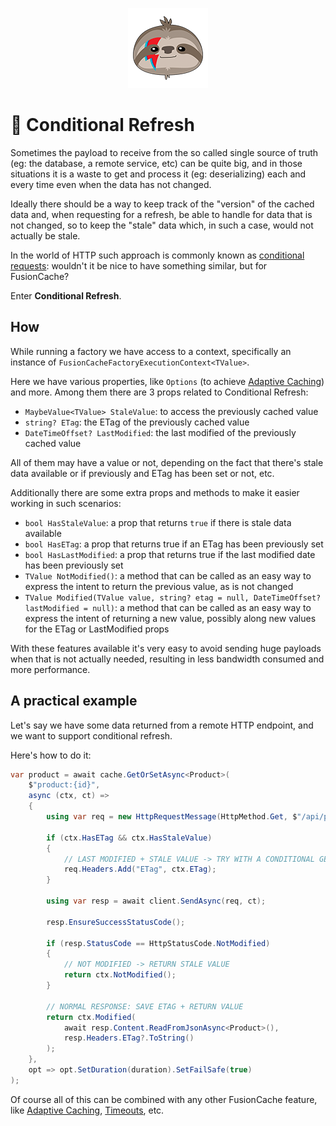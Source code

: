 <div align="center">

![FusionCache logo](logo-128x128.png)

</div>

# 🔂 Conditional Refresh

Sometimes the payload to receive from the so called single source of truth (eg: the database, a remote service, etc) can be quite big, and in those situations it is a waste to get and process it (eg: deserializing) each and every time even when the data has not changed.

Ideally there should be a way to keep track of the "version" of the cached data and, when requesting for a refresh, be able to handle for data that is not changed, so to keep the "stale" data which, in such a case, would not actually be stale.

In the world of HTTP such approach is commonly known as [conditional requests](https://developer.mozilla.org/en-US/docs/Web/HTTP/Conditional_requests): wouldn't it be nice to have something similar, but for FusionCache?

Enter **Conditional Refresh**.

## How

While running a factory we have access to a context, specifically an instance of `FusionCacheFactoryExecutionContext<TValue>`.

Here we have various properties, like `Options` (to achieve [Adaptive Caching](AdaptiveCaching.md)) and more. Among them there are 3 props related to Conditional Refresh:
- `MaybeValue<TValue> StaleValue`: to access the previously cached value
- `string? ETag`: the ETag of the previously cached value
- `DateTimeOffset? LastModified`: the last modified of the previously cached value

All of them may have a value or not, depending on the fact that there's stale data available or if previously and ETag has been set or not, etc.

Additionally there are some extra props and methods to make it easier working in such scenarios:
- `bool HasStaleValue`: a prop that returns `true` if there is stale data available
- `bool HasETag`: a prop that returns true if an ETag has been previously set
- `bool HasLastModified`: a prop that returns true if the last modified date has been previously set
- `TValue NotModified()`: a method that can be called as an easy way to express the intent to return the previous value, as is not changed
- `TValue Modified(TValue value, string? etag = null, DateTimeOffset? lastModified = null)`: a method that can be called as an easy way to express the intent of returning a new value, possibly along new values for the ETag or LastModified props

With these features available it's very easy to avoid sending huge payloads when that is not actually needed, resulting in less bandwidth consumed and more performance.

## A practical example

Let's say we have some data returned from a remote HTTP endpoint, and we want to support conditional refresh.

Here's how to do it:

```csharp
var product = await cache.GetOrSetAsync<Product>(
	$"product:{id}",
	async (ctx, ct) =>
	{
		using var req = new HttpRequestMessage(HttpMethod.Get, $"/api/product/{id}");

		if (ctx.HasETag && ctx.HasStaleValue)
		{
			// LAST MODIFIED + STALE VALUE -> TRY WITH A CONDITIONAL GET
			req.Headers.Add("ETag", ctx.ETag);
		}

		using var resp = await client.SendAsync(req, ct);

		resp.EnsureSuccessStatusCode();

		if (resp.StatusCode == HttpStatusCode.NotModified)
		{
			// NOT MODIFIED -> RETURN STALE VALUE
			return ctx.NotModified();
		}

		// NORMAL RESPONSE: SAVE ETAG + RETURN VALUE
		return ctx.Modified(
			await resp.Content.ReadFromJsonAsync<Product>(),
			resp.Headers.ETag?.ToString()
		);
	},
	opt => opt.SetDuration(duration).SetFailSafe(true)
);
```

Of course all of this can be combined with any other FusionCache feature, like [Adaptive Caching](AdaptiveCaching.md), [Timeouts](Timeouts.md), etc.
